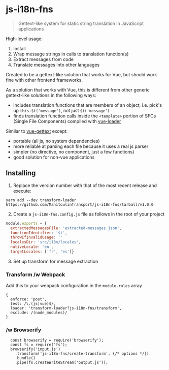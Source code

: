 # js-i18n-fns

> Gettext-like system for static string translation in JavaScript applications

High-level usage:

1. Install
2. Wrap message strings in calls to translation function(s)
3. Extract messages from code
4. Translate messages into other languages

Created to be a gettext-like solution that works for Vue, but should work fine with other frontend frameworks.

As a solution that works with Vue, this is different from other generic gettext-like solutions in the following ways:
- includes translation functions that are members of an object, i.e. pick's up `this.$t('message')`, not just `$t('message')`
- finds translation function calls inside the `<template>` portion of SFCs (Single File Components) compiled with [vue-loader](https://vue-loader.vuejs.org)

Similar to [vue-gettext](https://github.com/Polyconseil/vue-gettext) except:

- portable (all js, no system dependencies)
- more reliable at parsing each file because it uses a real js parser
- simpler (no directive, no component, just a few functions)
- good solution for non-vue applications

## Installing

1. Replace the version number with that of the most recent release and execute:

```
yarn add --dev transform-loader https://github.com/ManitoulinTransport/js-i18n-fns/tarball/v1.0.0
```

2. Create a `js-i18n-fns.config.js` file as follows in the root of your project

```js
module.exports = {
  extractedMessagesFile: 'extracted-messages.json',
  functionIdentifier: '$t',
  throwIfInvalidUsage: ''
  localesDir: 'src/i18n/locales',
  nativeLocale: 'en',
  targetLocales: ['fr', 'es']}
```

3. Set up transform for message extraction

### Transform /w Webpack

Add this to your webpack configuration in the `module.rules` array

```
{
  enforce: 'post',
  test: /\.(js|vue)$/,
  loader: 'transform-loader?js-i18n-fns/transform',
  exclude: /(node_modules)/
}
```

### /w Browserify

```
  const browserify = require('browserify');
  const fs = require('fs');
  browserify('input.js')
  	.transform('js-i18n-fns/create-transform', {/* options */})
  	.bundle()
  	.pipe(fs.createWriteStream('output.js'));
```
